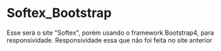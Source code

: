 # Softex_Bootstrap
Esse será o site "Softex", porém usando o framework Bootstrap4, para responsividade. Responsividade essa que não foi feita no site anterior
